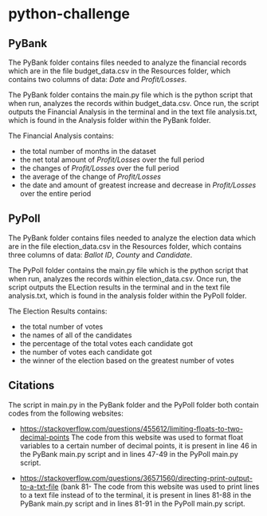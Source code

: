 # python-challenge
## PyBank
The PyBank folder contains files needed to analyze the financial records which are in the file budget_data.csv in the Resources folder, which contains two columns of data: _Date_ and _Profit/Losses_. 

The PyBank folder contains the main.py file which is the python script that when run, analyzes the records within budget_data.csv. Once run, the script outputs the Financial Analysis in the terminal and in the text file analysis.txt, which is found in the Analysis folder within the PyBank folder.

The Financial Analysis contains:
- the total number of months in the dataset
- the net total amount of _Profit/Losses_ over the full period
- the changes of _Profit/Losses_ over the full period
- the average of the change of _Profit/Losses_
- the date and amount of greatest increase and decrease in _Profit/Losses_ over the entire period

## PyPoll
The PyBank folder contains files needed to analyze the election data which are in the file election_data.csv in the Resources folder, which contains three columns of data: _Ballot ID_, _County_ and _Candidate_. 

The PyPoll folder contains the main.py file which is the python script that when run, analyzes the records within election_data.csv. Once run, the script outputs the ELection results in the terminal and in the text file analysis.txt, which is found in the analysis folder within the PyPoll folder.

The Election Results contains:
- the total number of votes
- the names of all of the candidates
- the percentage of the total votes each candidate got
- the number of votes each candidate got
- the winner of the election based on the greatest number of votes

## Citations
The script in main.py in the PyBank folder and the PyPoll folder both contain codes from the following websites:
- https://stackoverflow.com/questions/455612/limiting-floats-to-two-decimal-points
  The code from this website was used to format float variables to a certain number of decimal points, it is present in line 46 in the PyBank main.py script and in lines 47-49 in the PyPoll main.py script.

- https://stackoverflow.com/questions/36571560/directing-print-output-to-a-txt-file (bank 81-
  The code from this website was used to print lines to a text file instead of to the terminal, it is present in lines 81-88 in the PyBank main.py script and in lines 81-91 in the PyPoll main.py script.
